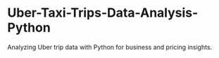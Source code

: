 # Uber-Taxi-Trips-Data-Analysis-Python
Analyzing Uber trip data with Python for business and pricing insights.
